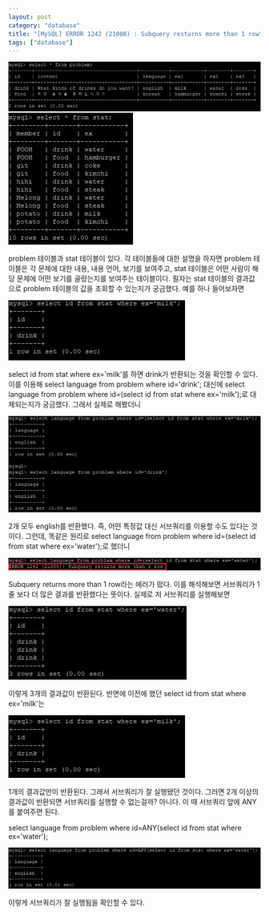 ```yaml
---
layout: post
category: "database"
title: "[MySQL] ERROR 1242 (21000) : Subquery resturns more than 1 row"
tags: ["database"]
---
```

<img src="https://github.com/P00HP00H/P00HP00H.github.io/blob/master/img/exists/5.JPG?raw=true" width="px">



<img src="https://github.com/P00HP00H/P00HP00H.github.io/blob/master/img/exists/6.JPG?raw=true" width="px">

problem 테이블과 stat 테이블이 있다. 각 테이블들에 대한 설명을 하자면 problem 테이블은 각 문제에 대한 내용, 내용 언어, 보기를 보여주고, stat 테이블은 어떤 사람이 해당 문제에 어떤 보기를 골랐는지를 보여주는 테이블이다. 필자는 stat 테이블의 결과값으로 problem 테이블의 값을 조회할 수 있는지가 궁금했다. 예를 하나 들어보자면

<img src="https://github.com/P00HP00H/P00HP00H.github.io/blob/master/img/exists/7.JPG?raw=true" width="px">

select id from stat where ex='milk'를 하면 drink가 반환되는 것을 확인할 수 있다. 이를 이용해 select language from problem where id='drink'; 대신에 select language from problem where id=(select id from stat where ex='milk');로 대체되는지가 궁금했다. 그래서 실제로 해봤더니

<img src="https://github.com/P00HP00H/P00HP00H.github.io/blob/master/img/exists/8.JPG?raw=true" width="px">

2개 모두 english를 반환했다. 즉, 어떤 특정값 대신 서브쿼리를 이용할 수도 있다는 것이다. 그런데, 똑같은 원리로 select language from problem where id=(select id from stat where ex='water');로 했더니

<img src="https://github.com/P00HP00H/P00HP00H.github.io/blob/master/img/exists/9.JPG?raw=true" width="750px">

Subquery returns more than 1 row라는 에러가 떴다. 이를 해석해보면 서브쿼리가 1줄 보다 더 많은 결과를 반환했다는 뜻이다. 실제로 저 서브쿼리를 실행해보면

<img src="https://github.com/P00HP00H/P00HP00H.github.io/blob/master/img/exists/10.JPG?raw=true" width="px">

이렇게 3개의 결과값이 반환된다. 반면에 이전에 했던 select id from stat where ex='milk'는

<img src="https://github.com/P00HP00H/P00HP00H.github.io/blob/master/img/exists/11.JPG?raw=true" width="px">

1개의 결과값만이 반환된다. 그래서 서브쿼리가 잘 실행됐던 것이다. 그러면 2개 이상의 결과값이 반환되면 서브쿼리를 실행할 수 없는걸까? 아니다. 이 때 서브쿼리 앞에 ANY를 붙여주면 된다.

select language from problem where id=ANY(select id from stat where ex='water');

<img src="https://github.com/P00HP00H/P00HP00H.github.io/blob/master/img/exists/12.JPG?raw=true" width="px">

이렇게 서브쿼리가 잘 실행됨을 확인할 수 있다.
